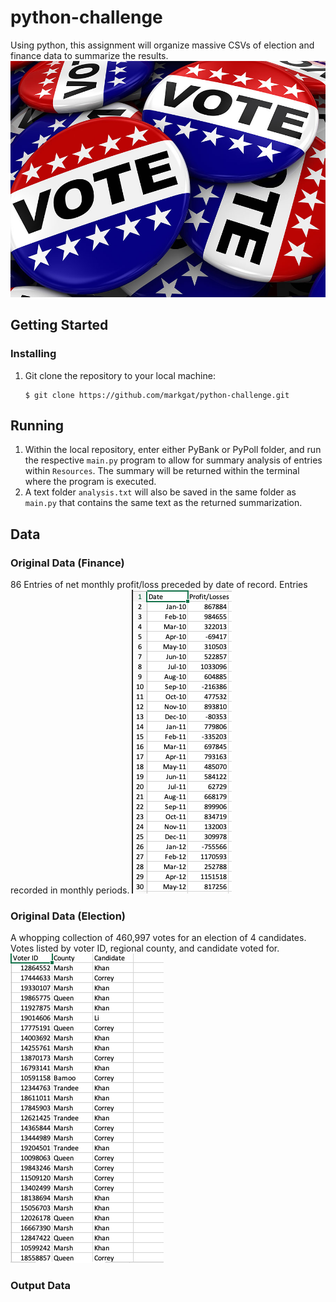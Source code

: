 # python-challenge
Using python, this assignment will organize massive CSVs of election and finance data to summarize the results.
![vote](Images/vote.jpg)
## Getting Started
### Installing
1) Git clone the repository to your local machine:
    ````
    $ git clone https://github.com/markgat/python-challenge.git
    ````
## Running
1) Within the local repository, enter either PyBank or PyPoll folder, and run the respective ````main.py```` program to allow for summary analysis of entries within ````Resources````. The summary will be returned within the terminal where the program is executed.
2) A text folder ````analysis.txt```` will also be saved in the same folder as ````main.py```` that contains the same text as the returned summarization.
## Data
### Original Data (Finance)
86 Entries of net monthly profit/loss preceded by date of record. Entries recorded in monthly periods.
    ![profit-loss](Images/profit-loss.png)
### Original Data (Election)
A whopping collection of 460,997 votes for an election of 4 candidates. Votes listed by voter ID, regional county, and candidate voted for.
    ![vote_entries](Images/vote_entries.png)
### Output Data